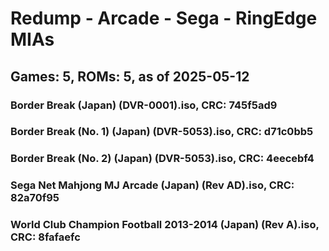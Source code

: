 # Redump - Arcade - Sega - RingEdge MIAs
## Games: 5, ROMs: 5, as of 2025-05-12

### Border Break (Japan) (DVR-0001).iso, CRC: 745f5ad9
### Border Break (No. 1) (Japan) (DVR-5053).iso, CRC: d71c0bb5
### Border Break (No. 2) (Japan) (DVR-5053).iso, CRC: 4eecebf4
### Sega Net Mahjong MJ Arcade (Japan) (Rev AD).iso, CRC: 82a70f95
### World Club Champion Football 2013-2014 (Japan) (Rev A).iso, CRC: 8fafaefc
